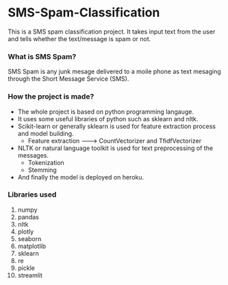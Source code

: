 # SMS-Spam-Classification

This is a SMS spam classification project. It takes input text from the user and tells whether the text/message is spam or not.

### What is SMS Spam?
SMS Spam is any junk mesage delivered to a moile phone as text mesaging through the Short Message Service (SMS).
 
### How the project is made?
- The whole project is based on python programming langauge. 
- It uses some useful libraries of python such as sklearn and nltk.
- Scikit-learn or generally sklearn is used for feature extraction process and model building.
  - Feature extraction ---> CountVectorizer and TfidfVectorizer
- NLTK or natural language toolkit is used for text preprocessing of the messages.
  - Tokenization 
  - Stemming
- And finally the model is deployed on heroku.


### Libraries used
1. numpy
2. pandas
3. nltk
4. plotly
5. seaborn
6. matplotlib
7. sklearn
8. re
9. pickle
10. streamlit
